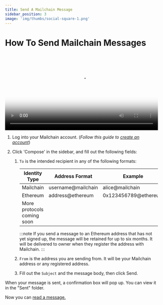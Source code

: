 ```yaml
---
title: Send A Mailchain Message
sidebar_position: 3
image: 'img/thumbs/social-square-1.png'
---
```


# How To Send Mailchain Messages

<video controls width="100%" poster="https://github.com/mailchain/video-tutorials/blob/main/posters/send_and_receive_a_message.png?raw=true">
    <source src="https://github.com/mailchain/video-tutorials/blob/main/videos/send_and_receive_a_message.mp4?raw=true" />
</video>

1. Log into your Mailchain account. (_Follow this guide to [create an account](./create-a-mailchain-account)_)

1. Click 'Compose' in the sidebar, and fill out the following fields:

    1. `To` is the intended recipient in any of the following formats:

        | Identity Type              | Address Format     | Example              |
        | -------------------------- | ------------------ | -------------------- |
        | Mailchain                  | username@mailchain | alice@mailchain      |
        | Ethereum                   | address@ethereum   | 0x123456789@ethereum |
        | More protocols coming soon |

        :::note
        If you send a message to an Ethereum address that has not yet signed up, the message will be retained for up to six months. It will be delivered to owner when they register the address with Mailchain.
        :::

    1. `From` is the address you are sending from. It will be your Mailchain address or any registered address.
    1. Fill out the `Subject` and the message body, then click Send.

When your message is sent, a confirmation box will pop up. You can view it in the "Sent" folder.

Now you can [read a message.](./4-read-a-mailchain-messages.md)
